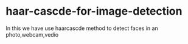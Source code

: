 # haar-cascde-for-image-detection
In this we have use haarcascde method to detect faces in an photo,webcam,vedio
